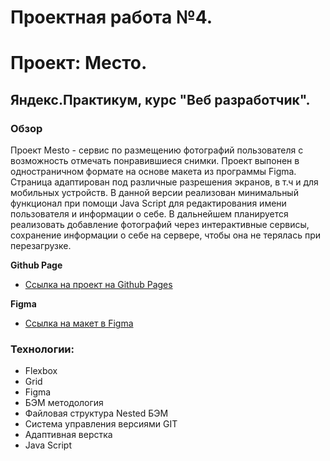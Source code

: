 # Проектная работа №4.
# Проект: Место.
## Яндекс.Практикум, курс "Веб разработчик".

### Обзор
Проект Mesto -  сервис по размещению фотографий пользователя с возможность
отмечать понравившиеся снимки. Проект выпонен в одностраничном формате на основе макета из программы Figma.
Страница адаптирован под различные разрешения экранов, в т.ч и для мобильных устройств. В данной версии реализован минимальный 
функционал при помощи Java Script для редактирования имени пользователя и информации о себе.
В дальнейшем планируется реализовать добавление фотографий через интерактивные сервисы, сохранение информации
о себе на сервере, чтобы она не терялась при перезагрузке.

**Github Page**

* [Ссылка на проект на Github Pages](https://isvakulenko.github.io/mesto/index.html)

**Figma**

* [Ссылка на макет в Figma](https://www.figma.com/file/2cn9N9jSkmxD84oJik7xL7/JavaScript.-Sprint-4?node-id=28212%3A155)

### Технологии:
 * Flexbox
 * Grid
 * Figma
 * БЭМ методология
 * Файловая структура Nested БЭМ
 * Система управления версиями GIT
 * Адаптивная верстка
 * Java Script

